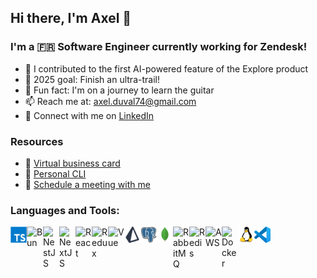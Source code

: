## Hi there, I'm Axel 👋

### I'm a 🇫🇷 Software Engineer currently working for Zendesk!

- 🤖 I contributed to the first AI-powered feature of the Explore product
- 🥅 2025 goal: Finish an ultra-trail!
- 🎸 Fun fact: I'm on a journey to learn the guitar
- 📫 Reach me at: axel.duval74@gmail.com
- 👋 Connect with me on [LinkedIn](https://www.linkedin.com/in/axel-duval-se/)
</details>

### Resources
- 💼 [Virtual business card](https://card.duvalax.com/)
- 👾 [Personal CLI](https://term.duvalax.com/)
- 📅 [Schedule a meeting with me](https://cal.com/axel-duval/15min)

### Languages and Tools:

<img align="left" alt="Typescript" width="26px" src="https://raw.githubusercontent.com/devicons/devicon/master/icons/typescript/typescript-original.svg" />
<img align="left" alt="Bun" width="26px" src="https://cdn.jsdelivr.net/gh/devicons/devicon@latest/icons/bun/bun-original.svg" />
<img align="left" alt="NestJS" width="26px" src="https://cdn.jsdelivr.net/gh/devicons/devicon@latest/icons/nestjs/nestjs-original.svg" />
<img align="left" alt="NextJS" width="26px" src="https://cdn.jsdelivr.net/gh/devicons/devicon@latest/icons/nextjs/nextjs-original.svg" />
<img align="left" alt="React" width="26px" src="https://cdn.jsdelivr.net/gh/devicons/devicon@latest/icons/react/react-original.svg" />
<img align="left" alt="Redux" width="26px" src="https://cdn.jsdelivr.net/gh/devicons/devicon@latest/icons/redux/redux-original.svg" />       
<img align="left" alt="Vue" width="26px" src="https://cdn.jsdelivr.net/gh/devicons/devicon@latest/icons/vuejs/vuejs-original.svg" />
<img align="left" alt="Prisma" width="26px" src="https://raw.githubusercontent.com/devicons/devicon/master/icons/prisma/prisma-original.svg" />
<img align="left" alt="PostgreSQL" width="26px" src="https://raw.githubusercontent.com/devicons/devicon/master/icons/postgresql/postgresql-original.svg" />
<img align="left" alt="MongoDB" width="26px" src="https://raw.githubusercontent.com/devicons/devicon/master/icons/mongodb/mongodb-original.svg" />
<img align="left" alt="RabbitMQ" width="26px" src="https://www.vectorlogo.zone/logos/rabbitmq/rabbitmq-icon.svg" />
<img align="left" alt="Redis" width="26px" src="https://cdn.jsdelivr.net/gh/devicons/devicon@latest/icons/redis/redis-original.svg" />
<img align="left" alt="AWS" width="26px" src="https://cdn.jsdelivr.net/gh/devicons/devicon@latest/icons/amazonwebservices/amazonwebservices-plain-wordmark.svg" />
<img align="left" alt="Docker" width="26px" src="https://cdn.jsdelivr.net/gh/devicons/devicon@latest/icons/docker/docker-original.svg" />
<img align="left" alt="Linux" width="26px" src="https://raw.githubusercontent.com/devicons/devicon/master/icons/linux/linux-original.svg" />
<img align="left" alt="Visual Studio Code" width="26px" src="https://raw.githubusercontent.com/github/explore/80688e429a7d4ef2fca1e82350fe8e3517d3494d/topics/visual-studio-code/visual-studio-code.png" />
